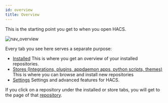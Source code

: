 ```yaml
---
id: overview
title: Overview
---
```


This is the starting point you get to when you open HACS.

![nav_overview](/img/nav_overview.png)

Every tab you see here serves a separate purpose:

- [Installed](/docs/navigation/installed) This is where you get an overview of your installed repositories.
- [Stores (Integrations, plugins, appdaemon apps, python scripts, themes)](/docs/navigation/stores) This is where you can browse and install new repositories
- [Settings](/docs/navigation/settings) Settings and advanced features for HACS.


If you click on a repository under the installed or store tabs, you will get to the page of that [repository](/docs/navigation/repository).
